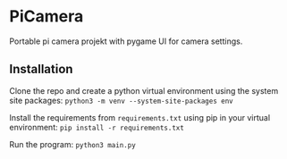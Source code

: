 # PiCamera
Portable pi camera projekt with pygame UI for camera settings.

## Installation
Clone the repo and create a python virtual environment using
the system site packages:
```python3 -m venv --system-site-packages env```

Install the requirements from `requirements.txt` using pip
in your virtual environment:
```pip install -r requirements.txt```

Run the program:
```python3 main.py```
